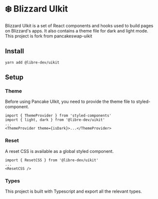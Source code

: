 # ❄️ Blizzard UIkit

Blizzard UIkit is a set of React components and hooks used to build pages on Blizzard's apps. It also contains a theme file for dark and light mode.
This project is fork from pancakeswap-uikit

## Install

`yarn add @libre-dev/uikit`

## Setup

### Theme

Before using Pancake UIkit, you need to provide the theme file to styled-component.

```
import { ThemeProvider } from 'styled-components'
import { light, dark } from '@libre-dev/uikit'
...
<ThemeProvider theme={isDark}>...</ThemeProvider>
```

### Reset

A reset CSS is available as a global styled component.

```
import { ResetCSS } from '@libre-dev/uikit'
...
<ResetCSS />
```

### Types

This project is built with Typescript and export all the relevant types.
